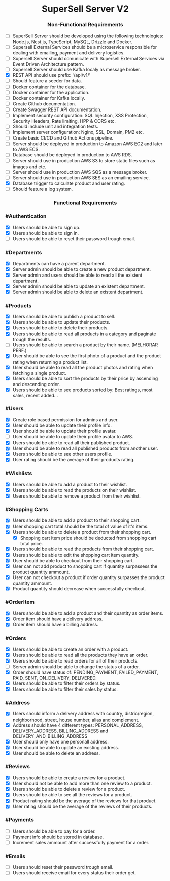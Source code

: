 <h1 align="center"> 
	SuperSell Server V2
</h1>

<h3 align="center"> 
	Non-Functional Requirements
</h3>

- [ ] SuperSell Server should be developed using the following technologies: Node.js, Nest.js, TypeScript, MySQL, Drizzle and Docker.
- [ ] Supersell External Services should be a microservice responsible for dealing with emailing, payment and delivery logistics.
- [ ] Supersell Server should comunicate with Supersell External Services via Event Driven Architecture pattern.
- [ ] Supersell Server should use Kafka localy as message broker.
- [x] REST API should use prefix: '/api/v1/'
- [ ] Should feature a seeder for data.
- [ ] Docker container for the database.
- [ ] Docker container for the application.
- [ ] Docker container for Kafka locally.
- [ ] Create Github documentation.
- [ ] Create Swagger REST API documentation.
- [ ] Implement security configuration: SQL Injection, XSS Protection, Security Headers, Rate limiting, HPP & CORS etc.
- [ ] Should include unit and integration tests.
- [ ] Implement server configuration: Nginx, SSL, Domain, PM2 etc.
- [ ] Create basic CI/CD and Github Actions pipeline.
- [ ] Server should be deployed in production to Amazon AWS EC2 and later to AWS ECS.
- [ ] Database should be deployed in production to AWS RDS.
- [ ] Server should use in production AWS S3 to store static files such as images and etc.
- [ ] Server should use in production AWS SQS as a message broker.
- [ ] Server should use in production AWS SES as an emailing service.
- [x] Database trigger to calculate product and user rating.
- [ ] Should feature a log system.

<h3 align="center"> 
	Functional Requirements
</h3>

### #Authentication

- [x] Users should be able to sign up.
- [x] Users should be able to sign in.
- [ ] Users should be able to reset their password trough email.

### #Departments

- [x] Departments can have a parent department.
- [x] Server admin should be able to create a new product department.
- [x] Server admin and users should be able to read all the existent department.
- [x] Server admin should be able to update an existent department.
- [x] Server admin should be able to delete an existent department.

### #Products

- [x] Users should be able to publish a product to sell.
- [x] Users should be able to update their products.
- [x] Users should be able to delete their products.
- [x] Users should be able to read all products in a category and paginate trough the results.
- [ ] Users should be able to search a product by their name. (MELHORAR PERF.)
- [x] User should be able to see the first photo of a product and the product rating when returning a product list.
- [x] User should be able to read all the product photos and rating when fetching a single product.
- [x] Users should be able to sort the products by their price by ascending and descending order.
- [x] Users should be able to see products sorted by: Best ratings, most sales, recent added...

### #Users

- [x] Create role based permission for admins and user.
- [x] User should be able to update their profile info.
- [x] User should be able to update their profile avatar.
- [ ] User should be able to update their profile avatar to AWS.
- [x] Users should be able to read all their published product.
- [x] User should be able to read all published products from another user.
- [x] Users should be able to see other users profile.
- [x] User rating should be the average of their products rating.

### #Wishlists

- [x] Users should be able to add a product to their wishlist.
- [x] Users should be able to read the products on their wishlist.
- [x] Users should be able to remove a product from their wishlist.

### #Shopping Carts

- [x] Users should be able to add a product to their shopping cart.
- [x] User shopping cart total should be the total of value of it's items.
- [x] Users should be able to delete a product from their shopping cart.
  - [x] Shopping cart item price should be deducted from shopping cart total price.
- [x] Users should be able to read the products from their shopping cart.
- [x] Users should be able to edit the shopping cart item quantity.
- [x] User should be able to checkout from their shopping cart.
- [x] User can not add product to shopping cart if quantity surpassess the product quantity ammount.
- [x] User can not checkout a product if order quantity surpasses the product quantity ammount.
- [x] Product quantity should decrease when successfully checkout.

### #OrderItem

- [x] Users should be able to add a product and their quantity as order items.
- [x] Order item should have a delivery address.
- [x] Order item should have a billing address.

### #Orders

- [x] Users should be able to create an order with a product.
- [x] Users should be able to read all the products they have an order.
- [x] Users should be able to read orders for all of their products.
- [ ] Server admin should be able to change the status of a order.
- [x] Order should have status of: PENDING_PAYMENT, FAILED_PAYMENT, PAID, SENT, ON_DELIVERY, DELIVERED.
- [x] Users should be able to filter their orders by status.
- [x] Users should be able to filter their sales by status.

### #Address

- [x] Users should inform a delivery address with country, distric/region, neighborhood, street, house number, alias and complement.
- [x] Address should have 4 different types: PERSONAL_ADDRESS, DELIVERY_ADDRESS, BILLING_ADDRESS and DELIVERY_AND_BILLING_ADDRESS
- [x] User should only have one personall address.
- [x] User should be able to update an existing address.
- [x] User should be able to delete an address.

### #Reviews

- [x] Users should be able to create a review for a product.
- [x] User should not be able to add more than one review to a product.
- [x] Users should be able to delete a review for a product.
- [x] Users should be able to see all the reviews for a product.
- [x] Product rating should be the average of the reviews for that product.
- [x] User rating should be the average of the reviews of their products.

### #Payments

- [ ] Users should be able to pay for a order.
- [ ] Payment info should be stored in database.
- [ ] Increment sales ammount after successfully payment for a order.

### #Emails

- [ ] Users should reset their password trough email.
- [ ] Users should receive email for every status their order get.
